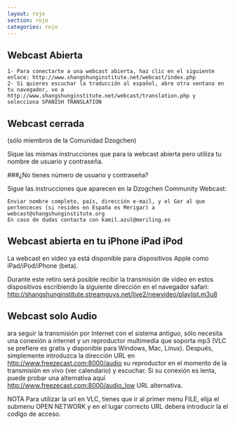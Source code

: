 ```yaml
---
layout: rojo
section: rojo
categories: rojo
--- 
```

Webcast Abierta
---------------
    1- Para conectarte a una webcast abierta, haz clic en el siguiente enlace: http://www.shangshunginstitute.net/webcast/index.php
    2- Si quieres escuchar la traducción al español, abre otra ventana en tu navegador, ve a http://www.shangshunginstitute.net/webcast/translation.php y selecciona SPANISH TRANSLATION

Webcast cerrada
---------------
(sólo miembros de la Comunidad Dzogchen)

Sique las mismas instrucciones que para la webcast abierta pero utiliza tu nombre de usuario y contraseña.

###¿No tienes número de usuario y contraseña?

Sigue las instrucciones que aparecen en la Dzogchen Community Webcast:

    Enviar nombre completo, país, dirección e-mail, y el Gar al que pertenceces (si resides en España es Merigar) a webcast@shangshunginstitute.org
    En caso de dudas contacta con kamil.azul@meriling.es

Webcast abierta en tu iPhone iPad iPod
--------------------------------------
La webcast en vídeo ya está disponible para dispositivos Apple como iPad/iPod/iPhone (beta).

Durante este retiro será posible recibir la transmisión de vídeo en estos dispositivos escribiendo la siguiente dirección en el navegador safari:
http://shangshunginstitute.streamguys.net/live2/newvideo/playlist.m3u8

Webcast solo Audio
------------------
ara seguir la transmisión por Internet con el sistema antiguo, sólo necesita una conexión a internet y un reproductor multimedia que soporta mp3 (VLC se prefiere es gratis y disponible para Windows, Mac, Linux).
Después, simplemente introduzca la dirección URL en http://www.freezecast.com:8000/audio su reproductor en el momento de la transmisión en vivo (ver calendario) y escuchar.
Si su conexión es lenta, puede probar una alternativa aquí http://www.freezecast.com:8000/audio_low URL alternativa.

NOTA
Para utilizar la url en VLC, tienes que ir al primer  menu  FILE, elija el submenu  OPEN NETWORK  y en el lugar correcto URL  debera introducir la el codigo de acceso.